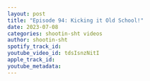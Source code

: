 ```yaml
---
layout: post
title: "Episode 94: Kicking it Old School!"
date: 2023-07-08
categories: shootin-sht videos
author: shootin-sht
spotify_track_id: 
youtube_video_id: tdsIsnzNitI
apple_track_id: 
youtube_metadata: 
---
```


